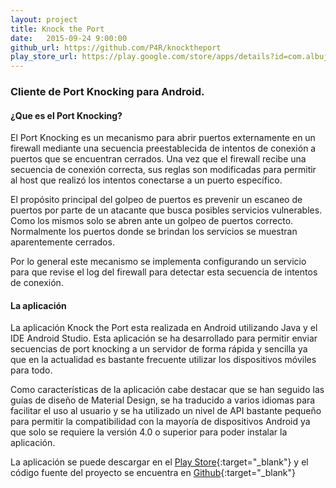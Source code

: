 ```yaml
---
layout: project
title: Knock the Port
date:   2015-09-24 9:00:00
github_url: https://github.com/P4R/knocktheport
play_store_url: https://play.google.com/store/apps/details?id=com.albujer.pere.knocktheport
---
```


### Cliente de Port Knocking para Android.

<!--more-->

#### ¿Que es el Port Knocking?

El Port Knocking es un mecanismo para abrir puertos externamente en un firewall mediante una secuencia
preestablecida de intentos de conexión a puertos que se encuentran cerrados. Una vez que el firewall recibe
una secuencia de conexión correcta, sus reglas son modificadas para permitir al host que realizó los intentos
conectarse a un puerto específico.

El propósito principal del golpeo de puertos es prevenir un escaneo de puertos por parte de un atacante que busca
posibles servicios vulnerables. Como los mismos solo se abren ante un golpeo de puertos correcto. Normalmente los
puertos donde se brindan los servicios se muestran aparentemente cerrados.

Por lo general este mecanismo se implementa configurando un servicio para que revise el log del firewall para
detectar esta secuencia de intentos de conexión.

#### La aplicación

La aplicación Knock the Port esta realizada en Android utilizando Java y el IDE Android Studio.
Esta aplicación se ha desarrollado para permitir enviar secuencias de port knocking a un servidor
de forma rápida y sencilla ya que en la actualidad es bastante frecuente utilizar los dispositivos móviles
para todo.

Como características de la aplicación cabe destacar que se han seguido las guías de diseño de Material Design,
se ha traducido a varios idiomas para facilitar el uso al usuario y se ha utilizado un nivel de API bastante
pequeño para permitir la compatibilidad con la mayoría de dispositivos Android ya que solo se requiere la versión
4.0 o superior para poder instalar la aplicación.

La aplicación se puede descargar en el [Play Store][play-store]{:target="_blank"} y el código fuente del proyecto
se encuentra en [Github][github]{:target="_blank"}

[play-store]: https://play.google.com/store/apps/details?id=com.albujer.pere.knocktheport
[github]: https://github.com/P4R/knocktheport